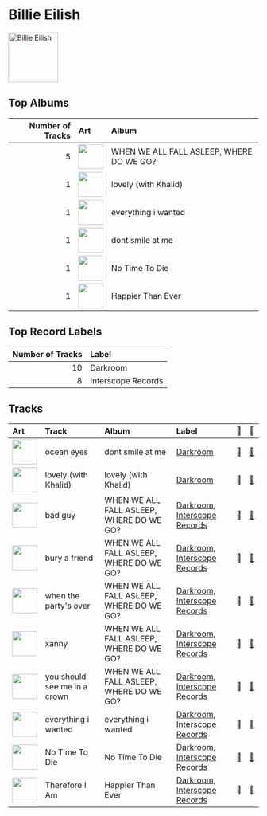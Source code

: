
# Billie Eilish


<img src="https://i.scdn.co/image/ab6761610000e5ebd8b9980db67272cb4d2c3daf" alt="Billie Eilish" width="100" />

## Top Albums

|   Number of Tracks | Art                                                                                              | Album                                    |
|-------------------:|:-------------------------------------------------------------------------------------------------|:-----------------------------------------|
|                  5 | <img src="https://i.scdn.co/image/ab67616d0000b27350a3147b4edd7701a876c6ce" alt="" width="50" /> | WHEN WE ALL FALL ASLEEP, WHERE DO WE GO? |
|                  1 | <img src="https://i.scdn.co/image/ab67616d0000b2738a3f0a3ca7929dea23cd274c" alt="" width="50" /> | lovely (with Khalid)                     |
|                  1 | <img src="https://i.scdn.co/image/ab67616d0000b273f2248cf6dad1d6c062587249" alt="" width="50" /> | everything i wanted                      |
|                  1 | <img src="https://i.scdn.co/image/ab67616d0000b273a9f6c04ba168640b48aa5795" alt="" width="50" /> | dont smile at me                         |
|                  1 | <img src="https://i.scdn.co/image/ab67616d0000b273f7b7174bef6f3fbfda3a0bb7" alt="" width="50" /> | No Time To Die                           |
|                  1 | <img src="https://i.scdn.co/image/ab67616d0000b2732a038d3bf875d23e4aeaa84e" alt="" width="50" /> | Happier Than Ever                        |

## Top Record Labels

|   Number of Tracks | Label              |
|-------------------:|:-------------------|
|                 10 | Darkroom           |
|                  8 | Interscope Records |

## Tracks

| Art                                                                                              | Track                        | Album                                    | Label                                                                                    | 💚   | 🔗                                                          |
|:-------------------------------------------------------------------------------------------------|:-----------------------------|:-----------------------------------------|:-----------------------------------------------------------------------------------------|:----|:-----------------------------------------------------------|
| <img src="https://i.scdn.co/image/ab67616d0000b273a9f6c04ba168640b48aa5795" alt="" width="50" /> | ocean eyes                   | dont smile at me                         | [Darkroom](../labels/darkroom.md)                                                        | 💚   | [🔗](https://open.spotify.com/track/7hDVYcQq6MxkdJGweuCtl9) |
| <img src="https://i.scdn.co/image/ab67616d0000b2738a3f0a3ca7929dea23cd274c" alt="" width="50" /> | lovely (with Khalid)         | lovely (with Khalid)                     | [Darkroom](../labels/darkroom.md)                                                        | 💚   | [🔗](https://open.spotify.com/track/0u2P5u6lvoDfwTYjAADbn4) |
| <img src="https://i.scdn.co/image/ab67616d0000b27350a3147b4edd7701a876c6ce" alt="" width="50" /> | bad guy                      | WHEN WE ALL FALL ASLEEP, WHERE DO WE GO? | [Darkroom](../labels/darkroom.md), [Interscope Records](../labels/interscope_records.md) | 💚   | [🔗](https://open.spotify.com/track/2Fxmhks0bxGSBdJ92vM42m) |
| <img src="https://i.scdn.co/image/ab67616d0000b27350a3147b4edd7701a876c6ce" alt="" width="50" /> | bury a friend                | WHEN WE ALL FALL ASLEEP, WHERE DO WE GO? | [Darkroom](../labels/darkroom.md), [Interscope Records](../labels/interscope_records.md) | 💚   | [🔗](https://open.spotify.com/track/4SSnFejRGlZikf02HLewEF) |
| <img src="https://i.scdn.co/image/ab67616d0000b27350a3147b4edd7701a876c6ce" alt="" width="50" /> | when the party's over        | WHEN WE ALL FALL ASLEEP, WHERE DO WE GO? | [Darkroom](../labels/darkroom.md), [Interscope Records](../labels/interscope_records.md) | 💚   | [🔗](https://open.spotify.com/track/43zdsphuZLzwA9k4DJhU0I) |
| <img src="https://i.scdn.co/image/ab67616d0000b27350a3147b4edd7701a876c6ce" alt="" width="50" /> | xanny                        | WHEN WE ALL FALL ASLEEP, WHERE DO WE GO? | [Darkroom](../labels/darkroom.md), [Interscope Records](../labels/interscope_records.md) | 💚   | [🔗](https://open.spotify.com/track/4QIo4oxwzzafcBWkKjDpXY) |
| <img src="https://i.scdn.co/image/ab67616d0000b27350a3147b4edd7701a876c6ce" alt="" width="50" /> | you should see me in a crown | WHEN WE ALL FALL ASLEEP, WHERE DO WE GO? | [Darkroom](../labels/darkroom.md), [Interscope Records](../labels/interscope_records.md) | 💚   | [🔗](https://open.spotify.com/track/3XF5xLJHOQQRbWya6hBp7d) |
| <img src="https://i.scdn.co/image/ab67616d0000b273f2248cf6dad1d6c062587249" alt="" width="50" /> | everything i wanted          | everything i wanted                      | [Darkroom](../labels/darkroom.md), [Interscope Records](../labels/interscope_records.md) | 💚   | [🔗](https://open.spotify.com/track/3ZCTVFBt2Brf31RLEnCkWJ) |
| <img src="https://i.scdn.co/image/ab67616d0000b273f7b7174bef6f3fbfda3a0bb7" alt="" width="50" /> | No Time To Die               | No Time To Die                           | [Darkroom](../labels/darkroom.md), [Interscope Records](../labels/interscope_records.md) | 💚   | [🔗](https://open.spotify.com/track/73SpzrcaHk0RQPFP73vqVR) |
| <img src="https://i.scdn.co/image/ab67616d0000b2732a038d3bf875d23e4aeaa84e" alt="" width="50" /> | Therefore I Am               | Happier Than Ever                        | [Darkroom](../labels/darkroom.md), [Interscope Records](../labels/interscope_records.md) | 💚   | [🔗](https://open.spotify.com/track/20R4HfKloPKgXDqU7UKk3x) |